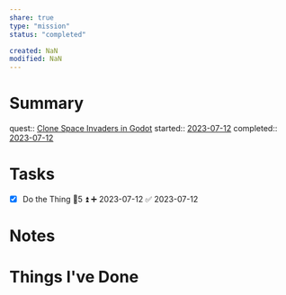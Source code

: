 ```yaml
---
share: true
type: "mission"
status: "completed"

created: NaN 
modified: NaN
---
```

 
# Summary
quest:: [Clone Space Invaders in Godot](./Clone%20Space%20Invaders%20in%20Godot.md)
started:: [2023-07-12](./2023-07-12.md)
completed:: [2023-07-12](./2023-07-12.md)
# Tasks
- [x] Do the Thing  🥄5 ⏫ ➕ 2023-07-12 ✅ 2023-07-12
# Notes

# Things I've Done
